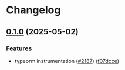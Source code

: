 # Changelog

## [0.1.0](https://github.com/open-telemetry/opentelemetry-js-contrib/compare/instrumentation-typeorm-v0.0.1...instrumentation-typeorm-v0.1.0) (2025-05-02)


### Features

* typeorm instrumentation ([#2187](https://github.com/open-telemetry/opentelemetry-js-contrib/issues/2187)) ([f07dcce](https://github.com/open-telemetry/opentelemetry-js-contrib/commit/f07dcceccc3441bfc7921b4b1d09413490a7f6cd))
